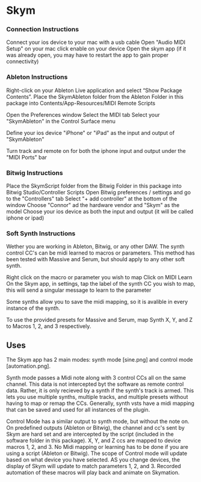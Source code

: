 # Skym

### Connection Instructions

Connect your ios device to your mac with a usb cable
Open "Audio MIDI Setup" on your mac
click enable on your device
Open the skym app (if it was already open, you may have to restart the app to gain proper connectivity)

### Ableton Instructions

Right-click on your Ableton Live application and select “Show Package Contents”. 
Place the SkymAbleton folder from the Ableton Folder in this package into Contents/App-Resources/MIDI Remote Scripts

Open the Preferences window
Select the MIDI tab
Select your "SkymAbleton" in the Control Surface menu

Define your ios device "iPhone" or "iPad" as the input and output of "SkymAbleton"

Turn track and remote on for both the iphone input and output under the "MIDI Ports" bar

### Bitwig Instructions

Place the SkymScript folder from the Bitwig Folder in this package into Bitwig Studio/Controller Scripts
Open Bitwig preferences / settings and go to the "Controllers" tab 
Select "+ add controller" at the bottom of the window
Choose "Connor" ad the hardware vendor and "Skym" as the model
Choose your ios device as both the input and output (it will be called iphone or ipad)

### Soft Synth Instructions

Wether you are working in Ableton, Bitwig, or any other DAW. The synth control CC's can be midi learned to macros or parameters. This method has been tested with Massive and Serum, but should apply to any other soft synth. 

Right click on the macro or parameter you wish to map
Click on MIDI Learn
On the Skym app, in settings, tap the label of the synth CC you wish to map, this will send a singular message to learn to the parameter

Some synths allow you to save the midi mapping, so it is avalible in every instance of the synth.

To use the provided presets for Massive and Serum, map Synth X, Y, and Z to Macros 1, 2, and 3 respectively.

## Uses

The Skym app has 2 main modes: synth mode [sine.png] and control mode [automation.png]. 

Synth mode passes a Midi note along with 3 control CCs all on the same channel. This data is not intercepted byt the software as remote control data. Rather, it is only recieved by a synth if the synth's track is armed. This lets you use multiple synths, multiple tracks, and multiple presets without having to map or remap the CCs. Generally, synth vsts have a midi mapping that can be saved and used for all instances of the plugin.

Control Mode has a similar output to synth mode, but without the note on. On predefined outputs (Ableton or Bitwig), the channel and cc's sent by Skym are hard set and are intercepted by the script (included in the software folder in this package). X, Y, and Z ccs are mapped to device macros 1, 2, and 3. No Midi mapping or learning has to be done if you are using a script (Ableton or Bitwig). The scope of Control mode will update based on what device you have selected. AS you change devices, the display of Skym will update to match parameters 1, 2, and 3. Recorded automation of these macros will play back and animate on Skymation.

